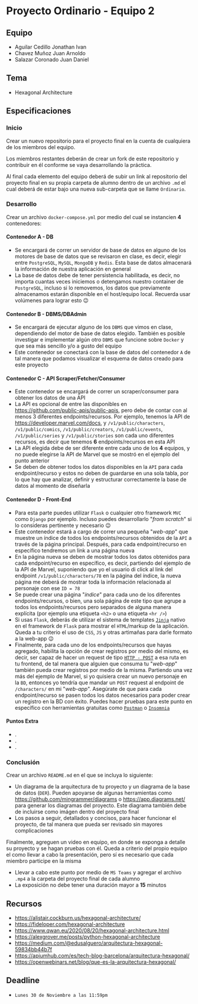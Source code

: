 # Proyecto Ordinario - Equipo 2

## Equipo

* Aguilar Cedillo Jonathan Ivan
* Chavez Muñoz Juan Arnoldo
* Salazar Coronado Juan Daniel

## Tema

* Hexagonal Architecture

## Especificaciones

### Inicio

Crear un nuevo repositorio para el proyecto final en la cuenta de cualquiera de los miembros del equipo.

Los miembros restantes deberán de crear un fork de este repositorio y contribuir en él conforme se vaya desarrollando la práctica.

Al final cada elemento del equipo deberá de subir un link al repositorio del proyecto final en su propia carpeta de alumno dentro de un archivo `.md` el cual deberá de estar bajo una nueva sub-carpeta que se llame `Ordinario`.

### Desarrollo

Crear un archivo `docker-compose.yml` por medio del cual se instancien **4** contenedores:

#### Contenedor A - DB

* Se encargará de correr un servidor de base de datos en alguno de los motores de base de datos que se revisaron en clase, es decir, elegir entre `PostgreSQL`, `MySQL`, `MongoDB` y `Redis`. Esta base de datos almacenará la información de nuestra aplicación en general
* La base de datos debe de tener persistencia habilitada, es decir, no importa cuantas veces iniciemos o detengamos nuestro container de `PostgreSQL`, incluso si lo removemos, los datos que previamente almacenamos estarán disponible en el host/equipo local. Recuerda usar volúmenes para lograr esto :wink:

#### Contenedor B - DBMS/DBAdmin

* Se encargará de ejecutar alguno de los `DBMS` que vimos en clase, dependiendo del motor de base de datos elegido. También es posible investigar e implementar algún otro `DBMS` que funcione sobre `Docker` y que sea más sencillo y/o a gusto del equipo
* Este contenedor se conectará con la base de datos del contenedor `A` de tal manera que podamos visualizar el esquema de datos creado para este proyecto

#### Contenedor C - API Scraper/Fetcher/Consumer

* Este contenedor se encargará de correr un scraper/consumer para obtener los datos de una API
* La API es opcional de entre las disponibles en <https://github.com/public-apis/public-apis>, pero debe de contar con al menos 3 diferentes endpoints/recursos. Por ejemplo, tenemos la API de <https://developer.marvel.com/docs>, y `/v1/public/characters`, `/v1/public/comics`, `/v1/public/creators`, `/v1/public/events`, `/v1/public/series` y `/v1/public/stories` son cada uno diferentes recursos, es decir que tenemos **6** endpoints/recursos en esta API
* La API elegida debe de ser diferente entre cada uno de los **4** equipos, y no puede elegirse la API de Marvel que se mostró en el ejemplo del punto anterior
* Se deben de obtener todos los datos disponibles en la `API` para cada endpoint/recurso y estos no deben de guardarse en una sola tabla, por lo que hay que analizar, definir y estructurar correctamente la base de datos al momento de diseñarla

#### Contenedor D - Front-End

* Para esta parte puedes utilizar `Flask` o cualquier otro framework `MVC` como `Django` por ejemplo. Incluso puedes desarrollarlo "_from scratch_" si lo consideras pertinente y necesario :wink:
* Este contenedor estará a cargo de correr una pequeña "_web-app_" que muestre un índice de todos los endpoints/recursos obtenidos de la `API` a través de la página principal. Después, para cada endpoint/recurso en específico tendremos un link a una página nueva
* En la página nueva se deben de mostrar todos los datos obtenidos para cada endpoint/recurso en específico, es decir, partiendo del ejemplo de la API de Marvel, suponiendo que yo el usuario di click al link del endpoint `/v1/public/characters/78` en la página del índice, la nueva página me deberá de mostrar toda la información relacionada al personaje con ese `ID = 78`
* Se puede crear una página "_índice_" para cada uno de los diferentes endpoints/recursos, o bien, una sola página de este tipo que agrupe a todos los endpoints/recursos pero separados de alguna manera explícita (por ejemplo una etiqueta `<h2>` o una etiqueta `<hr />`)
* Si usas `Flask`, deberás de utilizar el sistema de templates [`Jinja`](https://flask.palletsprojects.com/en/1.1.x/tutorial/templates/) nativo en el framework de `Flask` para mostrar el `HTML`/markup de la aplicación. Queda a tu criterio el uso de `CSS`, `JS` y otras artimañas para darle formato a la web-app :wink:
* Finalmente, para cada uno de los endpoints/recursos que hayas agregado, habilita la opción de crear registros por medio del mismo, es decir, ser capaz de hacer un request de tipo [`HTTP - POST`](https://developer.mozilla.org/es/docs/Web/HTTP/Methods/POST) a esa ruta en tu frontend, de tal manera que alguien que consuma tu "_web-app_" también pueda crear registros por medio de la misma. Partiendo una vez más del ejemplo de Marvel, si yo quisiera crear un nuevo personaje en la `BD`, entonces yo tendría que mandar un `POST` request al endpoint de `/characters/` en mi "_web-app_". Asegúrate de que para cada endpoint/recurso se pasen todos los datos necesarios para poder crear un registro en la BD con éxito. Puedes hacer pruebas para este punto en específico con herramientas gratuitas como [`Postman`](https://www.postman.com/) o [`Insomnia`](https://insomnia.rest/)

#### Puntos Extra

* .
* .
* .

### Conclusión

Crear un archivo `README.md` en el que se incluya lo siguiente:

* Un diagrama de la arquitectura de tu proyecto y un diagrama de la base de datos (`DER`). Pueden apoyarse de algunas herramientas como <https://github.com/mingrammer/diagrams> o <https://app.diagrams.net/> para generar los diagramas del proyecto. Este diagrama también debe de incluirse como imágen dentro del proyecto final
* Los pasos a seguir, detallados y concisos, para hacer funcionar el proyecto, de tal manera que pueda ser revisado sin mayores complicaciones

Finalmente, agreguen un video en equipo, en donde se exponga a detalle su proyecto y se hagan pruebas con él. Queda a criterio del propio equipo el como llevar a cabo la presentación, pero sí es necesario que cada miembro participe en la misma

* Llevar a cabo este punto por medio de `MS Teams` y agregar el archivo `.mp4` a la carpeta del proyecto final de cada alumno
* La exposición no debe tener una duración mayor a **15** minutos

## Recursos

* <https://alistair.cockburn.us/hexagonal-architecture/>
* <https://fideloper.com/hexagonal-architecture>
* <https://www.qwan.eu/2020/08/20/hexagonal-architecture.html>
* <https://alexgrover.me/posts/python-hexagonal-architecture>
* <https://medium.com/@edusalguero/arquitectura-hexagonal-59834bb44b7f>
* <https://apiumhub.com/es/tech-blog-barcelona/arquitectura-hexagonal/>
* <https://openwebinars.net/blog/que-es-la-arquitectura-hexagonal/>

## Deadline

* `Lunes 30 de Noviembre a las 11:59pm`
